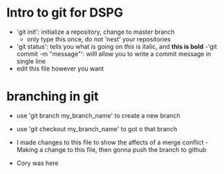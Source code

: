# Intro to git for DSPG
- 'git init': initialize a repository, change to master branch
    - only type this once, do not 'nest' your repositories
- 'git status': tells you what is going on
*this* is italic, and **this is bold**
    -'git commit -m "message"': willl allow you to write
       a commit message in single line
- edit this file however you want
# branching in git
- use 'git branch my_branch_name' to create a new branch
- use 'git checkout my_branch_name' to got o that branch
- I made changes to this file to show the affects of a merge conflict
-Making a change to this file, then gonna push the branch to github


- Cory was here
